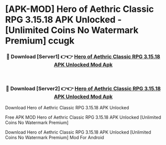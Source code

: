 # [APK-MOD] Hero of Aethric Classic RPG 3.15.18 APK Unlocked - [Unlimited Coins No Watermark Premium] ccugk



<div align="center">
<h3>🔴 Download [Server1] 👉👉 <a href="https://momento.my/?title=Hero_of_Aethric_Classic_RPG_3.15.18_APK_Unlocked">Hero of Aethric Classic RPG 3.15.18 APK Unlocked Mod Apk</a></h3><br>

<h3>🔴 Download [Server2] 👉👉 <a href="https://momento.my/?title=Hero_of_Aethric_Classic_RPG_3.15.18_APK_Unlocked">Hero of Aethric Classic RPG 3.15.18 APK Unlocked Mod Apk</a></h3>
</div>



Download Hero of Aethric Classic RPG 3.15.18 APK Unlocked 

Free APK MOD Hero of Aethric Classic RPG 3.15.18 APK Unlocked [Unlimited Coins No Watermark Premium]

Download Hero of Aethric Classic RPG 3.15.18 APK Unlocked [Unlimited Coins No Watermark Premium] Mod For Android
